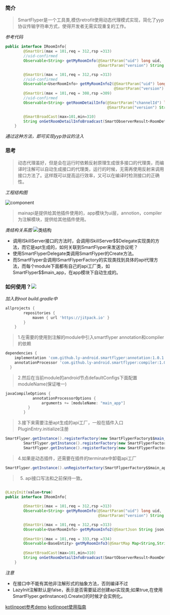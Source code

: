 ### 简介
> SmartFlyper是一个工具类,模仿retrofit使用动态代理模式实现，简化了yyp协议传输字符串方式，使得开发者无需实现重复的工作。

*参考代码*
```java
public interface IRoomInfo{
        @SmartUri(max = 101,req = 312,rsp =313)
        //uid-confirmed
        Observable<String> getMyRoomInfo(@SmartParam("uid") long uid,
                                         @SmartParam("version") String version,@SmartParam("pf") int pf);

        @SmartUri(max = 101,req = 312,rsp =313)
        //uid-confirmed
        Observable<UserRoomInfo> getMyRoomInfo2(@SmartParam("uid") long uid,
                                                @SmartParam("version") String version,@SmartParam("pf") int pf);
        @SmartUri(max = 101,req = 308,rsp =309)
        //uid-confirmed
        Observable<String> getRoomDetailInfo(@SmartParam("channelId") long channelId,@SmartParam("uid") long uid,
                                             @SmartParam("version") String version);

        @SmartBroadCast(max=101,min=310)
        String onGetRoomDetailInfoBroadcast(SmartObserverResult<RoomDetailRspInfo> observerResult);
    }
```
*通过这种方法，即可实现yyp协议的注入*
### 思考
> 动态代理虽好，但是会在运行时依赖反射原理生成很多接口的代理类，而编译时注解可以自动生成接口的代理类，运行的时候，无需再使用反射来调用接口方法了。这样既可以提高运行效率，又可以在编译时检测接口的正确性。

*工程结构图*

![component](http://makefriends.bs2dl.yy.com/TIM%E6%88%AA%E5%9B%BE20181018182906.png)

>mainapi是提供给其他插件使用的，app模块为ui层，annotion，compiler为注解模块，提供给其他插件使用。

*类结构关系图*
![类结构](http://makefriends.bs2dl.yy.com/QQ20181018-174056%402x.png)
- 调用ISkillServer接口的方法时，会调用ISkillServer$$Delegate实现类的方法，而它是apt生成的，如何关联到SmartFlyper来发送协议呢？
- 使用SmartFlyperDelegate类调用SmartFlyper的Create方法。
- 而SmartFlyper会调用ISmartFlyperFactory的实现类找到具体的api代理方法，而每个module下面都有自己的api工厂类，如SmartFlyper$$main_app，在app模块下自动生成的。

### 如何使用？[![](https://jitpack.io/v/ly-android/smartflyper.svg)](https://jitpack.io/#ly-android/smartflyper)


*加入到root build.gradle中*
```groovy
allprojects {
		repositories {
			maven { url 'https://jitpack.io' }
		}
	}
```
> 1.在需要的使用到注解的module中引入smartflyper annotation和compiler的依赖
```gradle
dependencies {
    implementation 'com.github.ly-android.smartflyper:annotation:1.0.1'
    annotationProcessor 'com.github.ly-android.smartflyper:compiler:1.0.1'
  }
```

> 2.然后在当前module的android节点defaultConfigs下面配置moduleName(保证唯一)

```gradle
javaCompileOptions {
            annotationProcessorOptions {
                arguments += [moduleName: "main_app"]
          }
        }
```
> 3.接下来需要注册apt生成的api工厂，一般在插件入口PluginEntry.initialize注册

```java
SmartFlyper.getInstance().registerFactory(new SmartFlyperFactory$$main_app());
        SmartFlyper.getInstance().registerFactory(new SmartFlyperFactory$$main_core());
        SmartFlyper.getInstance().registerFactory(new SmartFlyperFactory$$main_api());
```
> 4.如果是动态插件，还需要在插件的terminate中卸载api工厂

```java
SmartFlyper.getInstance().unRegisterFactory(SmartFlyperFactory$$main_app.class);
```
> 5. api接口写法和之前保持一致。
```java

@LazyInit(value=true)
public interface IRoomInfo{
        
        @SmartUri(max = 101,req = 312,rsp =313)
        Observable<String> getMyRoomInfo(@SmartParam("uid") long uid,
                                         @SmartParam("version") String version,@SmartParam("pf") int pf);

        @SmartUri(max = 101,req = 312,rsp =313)
        Observable<UserRoomInfo> getMyRoomInfo2(@SmartJson String json);
        
        @SmartUri(max = 101,req = 333,rsp =334)
        Observable<BaseEntity> getMyRoomInfo3(@SmartMap Map<String,String> map);
        
        @SmartBroadCast(max=101,min=310)
        String onGetRoomDetailInfoBroadcast(SmartObserverResult<RoomDetailRspInfo> observerResult);
    }
```
*注意*
- 在接口中不能有其他非注解形式的抽象方法，否则编译不过
- LazyInit注解默认是false，表示是否需要延迟创建api实现类;如果true,在使用SmartFlyper.getInstance().Create()的时候才会实例化。

[kotlinpoet参考demo](https://blog.csdn.net/qq_22090073/article/details/110622704)
[kotlinpoet使用指南](https://enzowyf.github.io/kotlinpoet.html)

